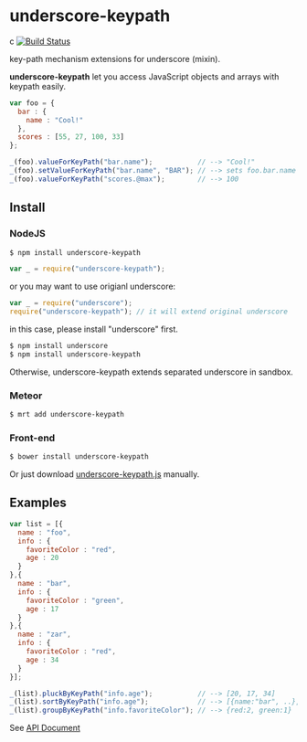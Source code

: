 # underscore-keypath
c
[![Build Status](https://travis-ci.org/jeeeyul/underscore-keypath.png?branch=master)](https://travis-ci.org/jeeeyul/underscore-keypath)

key-path mechanism extensions for underscore (mixin).

**underscore-keypath** let you access JavaScript objects and arrays with keypath easily.

```javascript
var foo = {
  bar : {
    name : "Cool!"
  },
  scores : [55, 27, 100, 33]
};

_(foo).valueForKeyPath("bar.name");           // --> "Cool!"
_(foo).setValueForKeyPath("bar.name", "BAR"); // --> sets foo.bar.name as "BAR"
_(foo).valueForKeyPath("scores.@max");        // --> 100
```

## Install
### NodeJS
```bash
$ npm install underscore-keypath
```

```javascript
var _ = require("underscore-keypath");
```

or you may want to use origianl underscore:

```javascript
var _ = require("underscore");
require("underscore-keypath"); // it will extend original underscore
```
in this case, please install "underscore" first.
```bash
$ npm install underscore 
$ npm install underscore-keypath
```
Otherwise, underscore-keypath extends separated underscore in sandbox.

### Meteor
```bash
$ mrt add underscore-keypath
```

### Front-end
```bash
$ bower install underscore-keypath
```
Or just download [underscore-keypath.js](https://github.com/jeeeyul/underscore-keypath/tree/master/lib/underscore-keypath.js) manually.

## Examples
```javascript
var list = [{
  name : "foo",
  info : {
    favoriteColor : "red",
    age : 20
  }
},{
  name : "bar",
  info : {
    favoriteColor : "green",
    age : 17
  }
},{
  name : "zar",
  info : {
    favoriteColor : "red",
    age : 34
  }
}];

_(list).pluckByKeyPath("info.age");           // --> [20, 17, 34]
_(list).sortByKeyPath("info.age");            // --> [{name:"bar", ..}, {name:"foo", ..}, {name:"zar", ..}]
_(list).groupByKeyPath("info.favoriteColor"); // --> {red:2, green:1}

```

See [API Document](https://github.com/jeeeyul/underscore-keypath/wiki/API)
